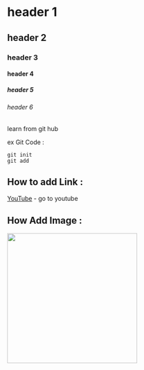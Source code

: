 # header 1
## header 2
### header 3
#### header 4
##### header 5
###### header 6


learn from git hub

ex Git Code : 
```
git init
git add
```

## How to add Link :
[YouTube](https://www.youtube.com/) - go to youtube


## How Add Image :
<div>
<img src='https://nordicapis.com/wp-content/uploads/A-Short-Guide-What-Types-of-Apps-Can-Be-Built-With-React.png' width='300' >
</div>

